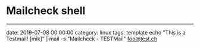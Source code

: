 # Mailcheck shell
--- 
date: 2019-07-08 00:00:00
category: linux
tags: template
    echo "This is a Testmail! [mik]" | mail -s "Mailcheck - TESTMail" foo@test.ch
